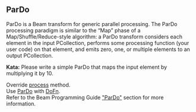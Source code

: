 <!--
  ~  Licensed to the Apache Software Foundation (ASF) under one
  ~  or more contributor license agreements.  See the NOTICE file
  ~  distributed with this work for additional information
  ~  regarding copyright ownership.  The ASF licenses this file
  ~  to you under the Apache License, Version 2.0 (the
  ~  "License"); you may not use this file except in compliance
  ~  with the License.  You may obtain a copy of the License at
  ~
  ~      http://www.apache.org/licenses/LICENSE-2.0
  ~
  ~  Unless required by applicable law or agreed to in writing, software
  ~  distributed under the License is distributed on an "AS IS" BASIS,
  ~  WITHOUT WARRANTIES OR CONDITIONS OF ANY KIND, either express or implied.
  ~  See the License for the specific language governing permissions and
  ~  limitations under the License.
  -->

ParDo
-----

ParDo is a Beam transform for generic parallel processing. The ParDo processing paradigm is similar
to the “Map” phase of a Map/Shuffle/Reduce-style algorithm: a ParDo transform considers each element
in the input PCollection, performs some processing function (your user code) on that element, and 
emits zero, one, or multiple elements to an output PCollection.

**Kata:** Please write a simple ParDo that maps the input element by multiplying it by 10.

<div class="hint">
  Override <a href="https://beam.apache.org/releases/pydoc/current/apache_beam.transforms.core.html#apache_beam.transforms.core.DoFn.process">
  process</a> method.
</div>

<div class="hint">
  Use <a href="https://beam.apache.org/releases/pydoc/current/apache_beam.transforms.core.html#apache_beam.transforms.core.ParDo">
  ParDo</a> with
  <a href="https://beam.apache.org/releases/pydoc/current/apache_beam.transforms.core.html#apache_beam.transforms.core.DoFn">DoFn</a>.
</div>

<div class="hint">
  Refer to the Beam Programming Guide
  <a href="https://beam.apache.org/documentation/programming-guide/#pardo">"ParDo"</a> section for
  more information.
</div>
